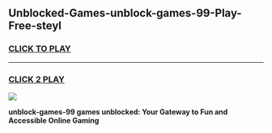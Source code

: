 
## Unblocked-Games-unblock-games-99-Play-Free-steyl
<h3>
<a href="https://premium76.site?title=unblock-games-99&ref=10A">CLICK TO PLAY</a></h3>
<hr>

<h3>
<a href="https://premium76.site?title=unblock-games-99&ref=10A">CLICK 2 PLAY</a>
  
</h3>

<a href="https://premium76.site?title=unblock-games-99&ref=10A"><img src="https://clearcache.store/games.png"></a>


**unblock-games-99 games unblocked: Your Gateway to Fun and Accessible Online Gaming**
